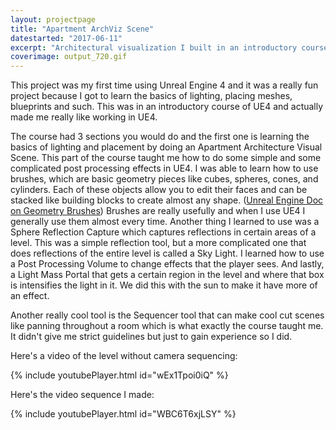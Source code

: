 ```yaml
---
layout: projectpage
title: "Apartment ArchViz Scene"
datestarted: "2017-06-11"
excerpt: "Architectural visualization I built in an introductory course in Unreal Engine 4."
coverimage: output_720.gif
---
```


This project was my first time using Unreal Engine 4 and it was a really fun project because I got to learn the basics of lighting, placing meshes, blueprints and such. This was in an introductory course of UE4 and actually made me really like working in UE4.

The course had 3 sections you would do and the first one is learning the basics of lighting and placement by doing an Apartment Architecture Visual Scene. This part of the course taught me how to do some simple and some complicated post processing effects in UE4. I was able to learn how to use brushes, which are basic geometry pieces like cubes, spheres, cones, and cylinders. Each of these objects allow you to edit their faces and can be stacked like building blocks to create almost any shape. ([Unreal Engine Doc on Geometry Brushes](https://docs.unrealengine.com/en-us/Engine/Actors/Brushes)) Brushes are really usefully and when I use UE4 I generally use them almost every time. Another thing I learned to use was a Sphere Reflection Capture which captures reflections in certain areas of a level. This was a simple reflection tool, but a more complicated one that does reflections of the entire level is called a Sky Light. I learned how to use a Post Processing Volume to change effects that the player sees. And lastly, a Light Mass Portal that gets a certain region in the level and where that box is intensifies the light in it. We did this with the sun to make it have more of an effect.

Another really cool tool is the Sequencer tool that can make cool cut scenes like panning throughout a room which is what exactly the course taught me. It didn't give me strict guidelines but just to gain experience so I did.

Here's a video of the level without camera sequencing:

{% include youtubePlayer.html id="wEx1Tpoi0iQ" %}

Here's the video sequence I made:

{% include youtubePlayer.html id="WBC6T6xjLSY" %}